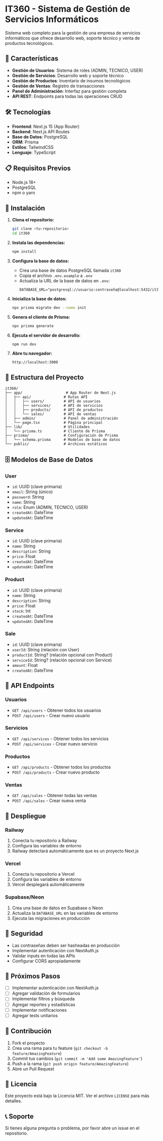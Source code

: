 # IT360 - Sistema de Gestión de Servicios Informáticos

Sistema web completo para la gestión de una empresa de servicios informáticos que ofrece desarrollo web, soporte técnico y venta de productos tecnológicos.

## 🚀 Características

- **Gestión de Usuarios**: Sistema de roles (ADMIN, TECNICO, USER)
- **Gestión de Servicios**: Desarrollo web y soporte técnico
- **Gestión de Productos**: Inventario de insumos tecnológicos
- **Gestión de Ventas**: Registro de transacciones
- **Panel de Administración**: Interfaz para gestión completa
- **API REST**: Endpoints para todas las operaciones CRUD

## 🛠️ Tecnologías

- **Frontend**: Next.js 15 (App Router)
- **Backend**: Next.js API Routes
- **Base de Datos**: PostgreSQL
- **ORM**: Prisma
- **Estilos**: TailwindCSS
- **Lenguaje**: TypeScript

## 📋 Requisitos Previos

- Node.js 18+ 
- PostgreSQL
- npm o yarn

## 🔧 Instalación

1. **Clona el repositorio:**
   ```bash
   git clone <tu-repositorio>
   cd it360
   ```

2. **Instala las dependencias:**
   ```bash
   npm install
   ```

3. **Configura la base de datos:**
   - Crea una base de datos PostgreSQL llamada `it360`
   - Copia el archivo `.env.example` a `.env`
   - Actualiza la URL de la base de datos en `.env`:
     ```
     DATABASE_URL="postgresql://usuario:contraseña@localhost:5432/it360"
     ```

4. **Inicializa la base de datos:**
   ```bash
   npx prisma migrate dev --name init
   ```

5. **Genera el cliente de Prisma:**
   ```bash
   npx prisma generate
   ```

6. **Ejecuta el servidor de desarrollo:**
   ```bash
   npm run dev
   ```

7. **Abre tu navegador:**
   ```
   http://localhost:3000
   ```

## 📁 Estructura del Proyecto

```
it360/
├── app/                    # App Router de Next.js
│   ├── api/               # Rutas API
│   │   ├── users/         # API de usuarios
│   │   ├── services/      # API de servicios
│   │   ├── products/      # API de productos
│   │   └── sales/         # API de ventas
│   ├── admin/             # Panel de administración
│   └── page.tsx           # Página principal
├── lib/                   # Utilidades
│   └── prisma.ts          # Cliente de Prisma
├── prisma/                # Configuración de Prisma
│   └── schema.prisma      # Modelos de base de datos
└── public/                # Archivos estáticos
```

## 🗄️ Modelos de Base de Datos

### User
- `id`: UUID (clave primaria)
- `email`: String (único)
- `password`: String
- `name`: String
- `role`: Enum (ADMIN, TECNICO, USER)
- `createdAt`: DateTime
- `updatedAt`: DateTime

### Service
- `id`: UUID (clave primaria)
- `name`: String
- `description`: String
- `price`: Float
- `createdAt`: DateTime
- `updatedAt`: DateTime

### Product
- `id`: UUID (clave primaria)
- `name`: String
- `description`: String
- `price`: Float
- `stock`: Int
- `createdAt`: DateTime
- `updatedAt`: DateTime

### Sale
- `id`: UUID (clave primaria)
- `userId`: String (relación con User)
- `productId`: String? (relación opcional con Product)
- `serviceId`: String? (relación opcional con Service)
- `amount`: Float
- `createdAt`: DateTime

## 🔌 API Endpoints

### Usuarios
- `GET /api/users` - Obtener todos los usuarios
- `POST /api/users` - Crear nuevo usuario

### Servicios
- `GET /api/services` - Obtener todos los servicios
- `POST /api/services` - Crear nuevo servicio

### Productos
- `GET /api/products` - Obtener todos los productos
- `POST /api/products` - Crear nuevo producto

### Ventas
- `GET /api/sales` - Obtener todas las ventas
- `POST /api/sales` - Crear nueva venta

## 🚀 Despliegue

### Railway
1. Conecta tu repositorio a Railway
2. Configura las variables de entorno
3. Railway detectará automáticamente que es un proyecto Next.js

### Vercel
1. Conecta tu repositorio a Vercel
2. Configura las variables de entorno
3. Vercel desplegará automáticamente

### Supabase/Neon
1. Crea una base de datos en Supabase o Neon
2. Actualiza la `DATABASE_URL` en las variables de entorno
3. Ejecuta las migraciones en producción

## 🔐 Seguridad

- Las contraseñas deben ser hasheadas en producción
- Implementar autenticación con NextAuth.js
- Validar inputs en todas las APIs
- Configurar CORS apropiadamente

## 📝 Próximos Pasos

- [ ] Implementar autenticación con NextAuth.js
- [ ] Agregar validación de formularios
- [ ] Implementar filtros y búsqueda
- [ ] Agregar reportes y estadísticas
- [ ] Implementar notificaciones
- [ ] Agregar tests unitarios

## 🤝 Contribución

1. Fork el proyecto
2. Crea una rama para tu feature (`git checkout -b feature/AmazingFeature`)
3. Commit tus cambios (`git commit -m 'Add some AmazingFeature'`)
4. Push a la rama (`git push origin feature/AmazingFeature`)
5. Abre un Pull Request

## 📄 Licencia

Este proyecto está bajo la Licencia MIT. Ver el archivo `LICENSE` para más detalles.

## 📞 Soporte

Si tienes alguna pregunta o problema, por favor abre un issue en el repositorio.
